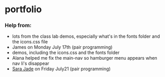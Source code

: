 # portfolio

### Help from:
* lots from the class lab demos, especially what's in the fonts folder and the icons.css file
* James on Monday July 17th (pair programming)
* demos, including the icons.css and the fonts folder
* Alana helped me fix the main-nav so hamburger menu appears when nav li's disappear
* [Sara Jade]("https://www.linkedin.com/in/sara-jade") on Friday July21 (pair programming)
